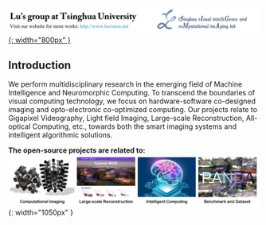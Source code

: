 <!-- <b><font size=6>Lu's group at Tsinghua University</font></b> &nbsp;&nbsp;&nbsp;&nbsp;&nbsp;&nbsp;&nbsp;&nbsp;&nbsp;&nbsp;&nbsp;&nbsp;&nbsp;&nbsp;&nbsp;&nbsp;&nbsp;&nbsp;&nbsp;&nbsp;&nbsp; <br/>
Visit our website for more works: [http://www.luvision.net/](http://www.luvision.net/) -->

<!-- <b><font size=6>Lu's group at Tsinghua University</font></b> &nbsp;&nbsp;&nbsp;&nbsp;&nbsp;&nbsp;&nbsp;&nbsp;&nbsp;&nbsp;&nbsp;&nbsp;&nbsp;&nbsp;&nbsp;&nbsp;&nbsp;&nbsp;&nbsp;&nbsp;&nbsp; ![github](/pic/icon2.png){: float=right; width="260px" }<br/>
Visit our website for more works: [http://www.luvision.net/](http://www.luvision.net/) -->

[![github](/pic/t3.png){: width="800px" }](http://www.luvision.net/)
<!-- 
![github](/pic/t1.png){: width="410px" } &nbsp;&nbsp;&nbsp;&nbsp;&nbsp;&nbsp;&nbsp;&nbsp;&nbsp;&nbsp;&nbsp;&nbsp;&nbsp;&nbsp;&nbsp;&nbsp;&nbsp;&nbsp;&nbsp;&nbsp;&nbsp;![github](/pic/icon2.png){: width="240px" } -->

## Introduction
<!-- <b><font size=5>Introduction</font></b>  -->

We perform multidisciplinary research in the emerging field of Machine Intelligence and Neuromorphic Computing. To transcend the boundaries of visual computing technology, we focus on hardware-software co-designed imaging and opto-electronic co-optimized computing. Our projects relate to Gigapixel Videography, Light field Imaging, Large-scale Reconstruction, All-optical Computing, etc., towards both the smart imaging systems and intelligent algorithmic solutions.


**The open-source projects are related to:**
![github](/pic/c4.png){: width="1050px" }



